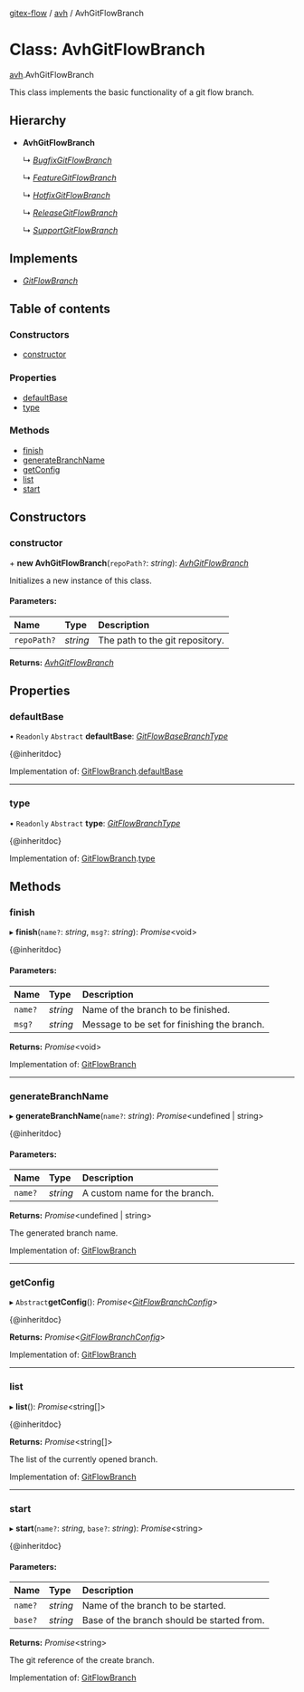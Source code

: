 [gitex-flow](../README.md) / [avh](../modules/avh.md) / AvhGitFlowBranch

# Class: AvhGitFlowBranch

[avh](../modules/avh.md).AvhGitFlowBranch

This class implements the basic functionality of a git flow branch.

## Hierarchy

* **AvhGitFlowBranch**

  ↳ [*BugfixGitFlowBranch*](avh.bugfixgitflowbranch.md)

  ↳ [*FeatureGitFlowBranch*](avh.featuregitflowbranch.md)

  ↳ [*HotfixGitFlowBranch*](avh.hotfixgitflowbranch.md)

  ↳ [*ReleaseGitFlowBranch*](avh.releasegitflowbranch.md)

  ↳ [*SupportGitFlowBranch*](avh.supportgitflowbranch.md)

## Implements

* [*GitFlowBranch*](../interfaces/api.gitflowbranch.md)

## Table of contents

### Constructors

- [constructor](avh.avhgitflowbranch.md#constructor)

### Properties

- [defaultBase](avh.avhgitflowbranch.md#defaultbase)
- [type](avh.avhgitflowbranch.md#type)

### Methods

- [finish](avh.avhgitflowbranch.md#finish)
- [generateBranchName](avh.avhgitflowbranch.md#generatebranchname)
- [getConfig](avh.avhgitflowbranch.md#getconfig)
- [list](avh.avhgitflowbranch.md#list)
- [start](avh.avhgitflowbranch.md#start)

## Constructors

### constructor

\+ **new AvhGitFlowBranch**(`repoPath?`: *string*): [*AvhGitFlowBranch*](avh.avhgitflowbranch.md)

Initializes a new instance of this class.

#### Parameters:

Name | Type | Description |
:------ | :------ | :------ |
`repoPath?` | *string* | The path to the git repository.    |

**Returns:** [*AvhGitFlowBranch*](avh.avhgitflowbranch.md)

## Properties

### defaultBase

• `Readonly` `Abstract` **defaultBase**: [*GitFlowBaseBranchType*](../modules/api.md#gitflowbasebranchtype)

{@inheritdoc}

Implementation of: [GitFlowBranch](../interfaces/api.gitflowbranch.md).[defaultBase](../interfaces/api.gitflowbranch.md#defaultbase)

___

### type

• `Readonly` `Abstract` **type**: [*GitFlowBranchType*](../modules/api.md#gitflowbranchtype)

{@inheritdoc}

Implementation of: [GitFlowBranch](../interfaces/api.gitflowbranch.md).[type](../interfaces/api.gitflowbranch.md#type)

## Methods

### finish

▸ **finish**(`name?`: *string*, `msg?`: *string*): *Promise*<void\>

{@inheritdoc}

#### Parameters:

Name | Type | Description |
:------ | :------ | :------ |
`name?` | *string* | Name of the branch to be finished.   |
`msg?` | *string* | Message to be set for finishing the branch.    |

**Returns:** *Promise*<void\>

Implementation of: [GitFlowBranch](../interfaces/api.gitflowbranch.md)

___

### generateBranchName

▸ **generateBranchName**(`name?`: *string*): *Promise*<undefined \| string\>

{@inheritdoc}

#### Parameters:

Name | Type | Description |
:------ | :------ | :------ |
`name?` | *string* | A custom name for the branch.    |

**Returns:** *Promise*<undefined \| string\>

The generated branch name.

Implementation of: [GitFlowBranch](../interfaces/api.gitflowbranch.md)

___

### getConfig

▸ `Abstract`**getConfig**(): *Promise*<[*GitFlowBranchConfig*](../interfaces/api.gitflowbranchconfig.md)\>

{@inheritdoc}

**Returns:** *Promise*<[*GitFlowBranchConfig*](../interfaces/api.gitflowbranchconfig.md)\>

Implementation of: [GitFlowBranch](../interfaces/api.gitflowbranch.md)

___

### list

▸ **list**(): *Promise*<string[]\>

{@inheritdoc}

**Returns:** *Promise*<string[]\>

The list of the currently opened branch.

Implementation of: [GitFlowBranch](../interfaces/api.gitflowbranch.md)

___

### start

▸ **start**(`name?`: *string*, `base?`: *string*): *Promise*<string\>

{@inheritdoc}

#### Parameters:

Name | Type | Description |
:------ | :------ | :------ |
`name?` | *string* | Name of the branch to be started.   |
`base?` | *string* | Base of the branch should be started from.   |

**Returns:** *Promise*<string\>

The git reference of the create branch.

Implementation of: [GitFlowBranch](../interfaces/api.gitflowbranch.md)

